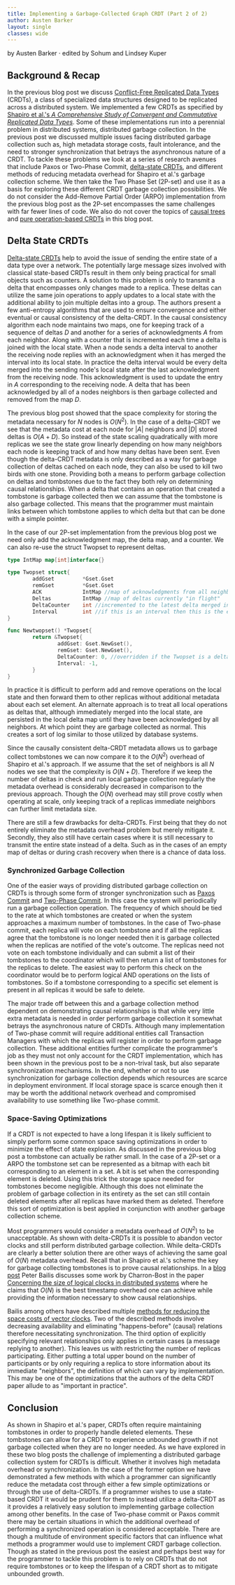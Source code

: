 ```yaml
---
title: Implementing a Garbage-Collected Graph CRDT (Part 2 of 2)
author: Austen Barker
layout: single
classes: wide
---
```


<script type="text/javascript"
src="http://cdn.mathjax.org/mathjax/latest/MathJax.js?config=TeX-AMS-MML_HTMLorMML,http://composition.al/javascripts/MathJaxLocal.js">
</script>

by Austen Barker &middot; edited by Sohum and Lindsey Kuper

## Background & Recap

In the previous blog post we discuss [Conflict-Free Replicated Data Types](https://hal.inria.fr/inria-00609399v1/document) (CRDTs), a class of specialized data structures designed to be replicated across a distributed system. We implemented a few CRDTs as specified by [Shapiro et al.'s _A Comprehensive Study of Convergent and Commutative Replicated Data Types_](https://hal.inria.fr/inria-00555588/document). Some of these implementations run into a perennial problem in distributed systems, distributed garbage collection. In the previous post we discussed multiple issues facing distributed garbage collection such as, high metadata storage costs, fault intolerance, and the need to stronger synchronization that betrays the asynchronous nature of a CRDT. To tackle these problems we look at a series of research avenues that include Paxos or Two-Phase Commit, [delta-state CRDTs](https://arxiv.org/pdf/1603.01529.pdf), and different methods of reducing metadata overhead for Shapiro et al.'s garbage collection scheme. We then take the Two Phase Set (2P-set) and use it as a basis for exploring these different CRDT garbage collection possibilities. We do not consider the Add-Remove Partial Order (ARPO) implementation from the previous blog post as the 2P-set encompasses the same challenges with far fewer lines of code. We also do not cover the topics of [causal trees](https://github.com/gritzko/ctre) and [pure operation-based CRDTs](https://arxiv.org/abs/1710.04469) in this blog post.

## Delta State CRDTs

[Delta-state CRDTs](https://arxiv.org/pdf/1603.01529.pdf) help to avoid the issue of sending the entire state of a data type over a network. The potentially large message sizes involved with classical state-based CRDTs result in them only being practical for small objects such as counters. A solution to this problem is only to transmit a delta that encompasses only changes made to a replica. These deltas can utilize the same join operations to apply updates to a local state with the additional ability to join multiple deltas into a group. The authors present a few anti-entropy algorithms that are used to ensure convergence and either eventual or causal consistency of the delta-CRDT. In the causal consistency algorithm each node maintains two maps, one for keeping track of a sequence of deltas $D$ and another for a series of acknowledgments $A$ from each neighbor. Along with a counter that is incremented each time a delta is joined with the local state. When a node sends a delta interval to another the receiving node replies with an acknowledgment when it has merged the interval into its local state. In practice the delta interval would be every delta merged into the sending node's local state after the last acknowledgment from the receiving node. This acknowledgment is used to update the entry in $A$ corresponding to the receiving node. A delta that has been acknowledged by all of a nodes neighbors is then garbage collected and removed from the map $D$.

The previous blog post showed that the space complexity for storing the metadata necessary for $N$ nodes is $O(N^2)$. In the case of a delta-CRDT we see that the metadata cost at each node for $|A|$ neighbors and $|D|$ stored deltas is $O(A + D)$. So instead of the state scaling quadratically with more replicas we see the state grow linearly depending on how many neighbors each node is keeping track of and how many deltas have been sent. Even though the delta-CRDT metadata is only described as a way for garbage collection of deltas cached on each node, they can also be used to kill two birds with one stone. Providing both a means to perform garbage collection on deltas and tombstones due to the fact they both rely on determining causal relationships. When a delta that contains an operation that created a tombstone is garbage collected then we can assume that the tombstone is also garbage collected. This means that the programmer must maintain links between which tombstone applies to which delta but that can be done with a simple pointer.

In the case of our 2P-set implementation from the previous blog post we need only add the acknowledgment map, the delta map, and a counter. We can also re-use the struct Twopset to represent deltas.

```go
type IntMap map[int]interface{}

type Twopset struct{
        addGset         *Gset.Gset
        remGset         *Gset.Gset
        ACK             IntMap //map of acknowledgments from all neighbors
        Deltas          IntMap //map of deltas currently "in flight"
        DeltaCounter    int //incremented to the latest delta merged into the local state
        Interval        int //if this is an interval then this is the earliest counter value encompassed by the interval, -1 if not an interval
}

func Newtwopset() *Twopset{
        return &Twopset{ 
                addGset: Gset.NewGset(),
                remGset: Gset.NewGset(),
                DeltaCounter: 0, //overridden if the Twopset is a delta/interval
                Interval: -1,
        }
}
```

In practice it is difficult to perform add and remove operations on the local state and then forward them to other replicas without additional metadata about each set element. An alternate approach is to treat all local operations as deltas that, although immediately merged into the local state, are persisted in the local delta map until they have been acknowledged by all neighbors. At which point they are garbage collected as normal. This creates a sort of log similar to those utilized by database systems.

Since the causally consistent delta-CRDT metadata allows us to garbage collect tombstones we can now compare it to the $O(N^2)$ overhead of Shapiro et al.'s approach. If we assume that the set of neighbors is all $N$ nodes we see that the complexity is $O(N+D)$. Therefore if we keep the number of deltas in check and run local garbage collection regularly the metadata overhead is considerably decreased in comparison to the previous approach. Though the $O(N)$ overhead may still prove costly when operating at scale, only keeping track of a replicas immediate neighbors can further limit metadata size. 

There are still a few drawbacks for delta-CRDTs. First being that they do not entirely eliminate the metadata overhead problem but merely mitigate it. Secondly, they also still have certain cases where it is still necessary to transmit the entire state instead of a delta. Such as in the cases of an empty map of deltas or during crash recovery when there is a chance of data loss.

### Synchronized Garbage Collection

One of the easier ways of providing distributed garbage collection on CRDTs is through some form of stronger synchronization such as [Paxos Commit](https://lamport.azurewebsites.net/video/consensus-on-transaction-commit.pdf) and [Two-Phase Commit](https://en.wikipedia.org/wiki/Two-phase_commit_protocol). In this case the system will periodically run a garbage collection operation. The frequency of which should be tied to the rate at which tombstones are created or when the system approaches a maximum number of tombstones. In the case of Two-phase commit, each replica will vote on each tombstone and if all the replicas agree that the tombstone is no longer needed then it is garbage collected when the replicas are notified of the vote's outcome. The replicas need not vote on each tombstone individually and can submit a list of their tombstones to the coordinator which will then return a list of tombstones for the replicas to delete. The easiest way to perform this check on the coordinator would be to perform logical AND operations on the lists of tombstones. So if a tombstone corresponding to a specific set element is present in all replicas it would be safe to delete.

The major trade off between this and a garbage collection method dependent on demonstrating causal relationships is that while very little extra metadata is needed in order perform garbage collection it somewhat betrays the asynchronous nature of CRDTs. Although many implementation of Two-phase commit will require additional entities call Transaction Managers with which the replicas will register in order to perform garbage collection. These additional entities further complicate the programmer's job as they must not only account for the CRDT implementation, which has been shown in the previous post to be a non-trival task, but also separate synchronization mechanisms. In the end, whether or not to use synchronization for garbage collection depends which resources are scarce in deployment environment. If local storage space is scarce enough then it may be worth the additional network overhead and compromised availability to use something like Two-phase commit. 

### Space-Saving Optimizations

If a CRDT is not expected to have a long lifespan it is likely sufficient to simply perform some common space saving optimizations in order to minimize the effect of state explosion. As discussed in the previous blog post a tombstone can actually be rather small. In the case of a 2P-set or a ARPO the tombstone set can be represented as a bitmap with each bit corresponding to an element in a set. A bit is set when the corresponding element is deleted. Using this trick the storage space needed for tombstones become negligible. Although this does not eliminate the problem of garbage collection in its entirety as the set can still contain deleted elements after all replicas have marked them as deleted. Therefore this sort of optimization is best applied in conjunction with another garbage collection scheme.

Most programmers would consider a metadata overhead of $O(N^2)$ to be unacceptable. As shown with delta-CRDTs it is possible to abandon vector clocks and still perform distributed garbage collection. While delta-CRDTs are clearly a better solution there are other ways of achieving the same goal of $O(N)$ metadata overhead. Recall that in Shapiro et al.'s scheme the key for garbage collecting tombstones is to prove causal relationships. In a [blog post](http://www.bailis.org/blog/causality-is-expensive-and-what-to-do-about-it/) Peter Bailis discusses some work by Charron-Bost in the paper [Concerning the size of logical clocks in distributed systems](https://www.sciencedirect.com/science/article/pii/002001909190055M) where he claims that $O(N)$ is the best timestamp overhead one can achieve while providing the information necessary to show causal relationships. 

Bailis among others have described multiple [methods for reducing the space costs of vector clocks](http://www.bailis.org/blog/causality-is-expensive-and-what-to-do-about-it/). Two of the described methods involve decreasing availability and eliminating "happens-before" (causal) relations therefore necessitating synchronization. The third option of explicitly specifying relevant relationships only applies in certain cases (a message replying to another). This leaves us with restricting the number of replicas participating. Either putting a total upper bound on the number of participants or by only requiring a replica to store information about its immediate "neighbors", the definition of which can vary by implementation. This may be one of the optimizations that the authors of the delta CRDT paper allude to as "important in practice".

## Conclusion

As shown in Shapiro et al.'s paper, CRDTs often require maintaining tombstones in order to properly handle deleted elements. These tombstones can allow for a CRDT to experience unbounded growth if not garbage collected when they are no longer needed. As we have explored in these two blog posts the challenge of implementing a distributed garbage collection system for CRDTs is difficult. Whether it involves high metadata overhead or synchronization. In the case of the former option we have demonstrated a few methods with which a programmer can significantly reduce the metadata cost through either a few simple optimizations or through the use of delta-CRDTs. If a programmer wishes to use a state-based CRDT it would be prudent for them to instead utilize a delta-CRDT as it provides a relatively easy solution to implementing garbage collection among other benefits. In the case of Two-phase commit or Paxos commit there may be certain situations in which the additional overhead of performing a synchronized operation is considered acceptable. There are though a multitude of environment specific factors that can influence what methods a programmer would use to implement CRDT garbage collection. Though as stated in the previous post the easiest and perhaps best way for the programmer to tackle this problem is to rely on CRDTs that do not require tombstones or to keep the lifespan of a CRDT short as to mitigate unbounded growth.
